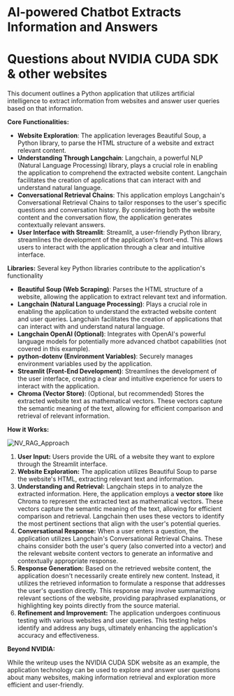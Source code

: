 ﻿# AI-powered Chatbot Extracts Information and Answers

# Questions about NVIDIA CUDA SDK & other websites

This document outlines a Python application that utilizes artificial intelligence to extract
information from websites and answer user queries based on that information.

**Core Functionalities:**

- **Website Exploration**: The application leverages Beautiful Soup, a Python library, to
parse the HTML structure of a website and extract relevant content.
- **Understanding Through Langchain**: Langchain, a powerful NLP (Natural Language
Processing) library, plays a crucial role in enabling the application to comprehend the
extracted website content. Langchain facilitates the creation of applications that can
interact with and understand natural language.
- **Conversational Retrieval Chains**: This application employs Langchain's
Conversational Retrieval Chains to tailor responses to the user's specific questions and
conversation history. By considering both the website content and the conversation flow,
the application generates contextually relevant answers.
- **User Interface with Streamlit**: Streamlit, a user-friendly Python library, streamlines the
development of the application's front-end. This allows users to interact with the
application through a clear and intuitive interface.

**Libraries:** Several key Python libraries contribute to the application's functionality

- **Beautiful Soup (Web Scraping)**: Parses the HTML structure of a website, allowing the
application to extract relevant text and information.
- **Langchain (Natural Language Processing)**: Plays a crucial role in enabling the
application to understand the extracted website content and user queries. Langchain
facilitates the creation of applications that can interact with and understand natural
language.
- **Langchain OpenAI (Optional)**: Integrates with OpenAI's powerful language models for
potentially more advanced chatbot capabilities (not covered in this example).
- **python-dotenv (Environment Variables)**: Securely manages environment variables
used by the application.
- **Streamlit (Front-End Development)**: Streamlines the development of the user
interface, creating a clear and intuitive experience for users to interact with the
application.
-  **Chroma (Vector Store)**: (Optional, but recommended) Stores the extracted website text
as mathematical vectors. These vectors capture the semantic meaning of the text, 
allowing for efficient comparison and retrieval of relevant information.

**How it Works:**


![NV_RAG_Approach](https://github.com/user-attachments/assets/800ecb2e-32b7-4358-a3b0-64a8176c509c)

1. **User Input:** Users provide the URL of a website they want to explore through the
    Streamlit interface.
2. **Website Exploration:** The application utilizes Beautiful Soup to parse the website's
    HTML, extracting relevant text and information.
3. **Understanding and Retrieval:** Langchain steps in to analyze the extracted information.
    Here, the application employs a **vector store** like Chroma to represent the extracted text
    as mathematical vectors. These vectors capture the semantic meaning of the text,
    allowing for efficient comparison and retrieval. Langchain then uses these vectors to
    identify the most pertinent sections that align with the user's potential queries.
4. **Conversational Response:** When a user enters a question, the application utilizes
    Langchain's Conversational Retrieval Chains. These chains consider both the user's
    query (also converted into a vector) and the relevant website content vectors to generate
    an informative and contextually appropriate response.
5. **Response Generation:** Based on the retrieved website content, the application doesn't
    necessarily create entirely new content. Instead, it utilizes the retrieved information to
    formulate a response that addresses the user's question directly. This response may
    involve summarizing relevant sections of the website, providing paraphrased
    explanations, or highlighting key points directly from the source material.
6. **Refinement and Improvement:** The application undergoes continuous testing with
    various websites and user queries. This testing helps identify and address any bugs,
    ultimately enhancing the application's accuracy and effectiveness.

**Beyond NVIDIA:**

While the writeup uses the NVIDIA CUDA SDK website as an example, the application
technology can be used to explore and answer user questions about many websites, making
information retrieval and exploration more efficient and user-friendly.


